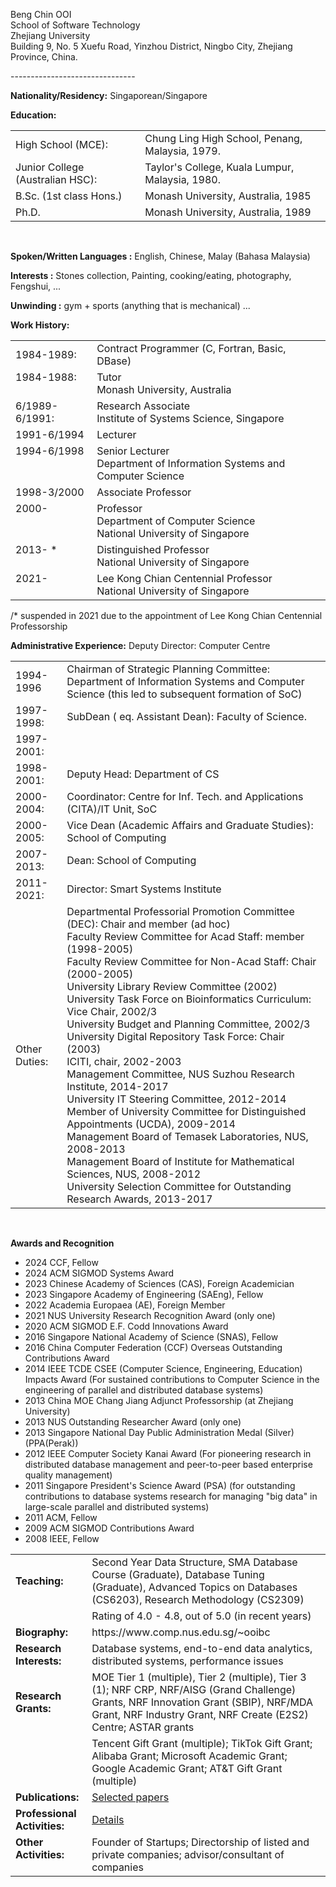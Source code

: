 <p>
Beng Chin OOI <br>
School of Software Technology <br>
Zhejiang University <br>
Building 9, No. 5 Xuefu Road, Yinzhou District, Ningbo City, Zhejiang Province, China. <br>

</p>
-------------------------------

**Nationality/Residency:** Singaporean/Singapore
<p>
<strong>Education:</strong><br>
<table>
<tbody><tr>
<td> High School (MCE): </td>
<td> Chung Ling High School, Penang, Malaysia, 1979.
</td>
</tr>
<tr>
<td> Junior College (Australian HSC): </td>
<td> Taylor's College, Kuala Lumpur, Malaysia, 1980.
</td>
</tr>
<tr>
<td> B.Sc. (1st class Hons.)</td>
<td> Monash University, Australia, 1985 </td>
</tr>
<tr>
<td> Ph.D. </td>
<td> Monash University, Australia, 1989 </td>
</tr>
</tbody></table>
<br>
</p>

**Spoken/Written Languages :** English, Chinese, Malay (Bahasa Malaysia)

**Interests :** Stones collection, Painting, cooking/eating, photography, Fengshui, ...

**Unwinding :** gym + sports (anything that is mechanical) ...

**Work History:**
<table>
<tbody><tr>
<td> 1984-1989: </td>
<td> Contract Programmer (C, Fortran, Basic, DBase)
</td>
</tr>
<tr><td valign="top"> 1984-1988: </td>
<td> Tutor <br>
    Monash University, Australia
</td>
</tr><tr>
<td valign="top"> 6/1989-6/1991: </td>
<td> Research Associate <br>
     Institute of Systems Science, Singapore
</td>
</tr>
<tr>
<td> 1991-6/1994 </td>
<td> Lecturer</td>
</tr>
<tr><td valign="top"> 1994-6/1998 </td>
<td> Senior Lecturer<br>
     Department of Information Systems  and Computer Science </td>
</tr>
<tr><td> 1998-3/2000  </td>
<td> Associate Professor<br> </td>
</tr>
<tr>
<td valign="top"> 2000- </td>
<td> Professor<br>
     Department of Computer Science <br>
     National University of Singapore </td>
</tr>
<tr>
<td valign="top"> 2013- * </td>
<td> Distinguished Professor<br>
     National University of Singapore </td>
</tr>
<tr>
<td valign="top"> 2021-  </td>
<td> Lee Kong Chian Centennial Professor<br>
     National University of Singapore </td>
</tr>
</tbody></table>
/* suspended in 2021 due to the appointment of Lee Kong Chian Centennial Professorship

**Administrative Experience:**
Deputy Director: Computer Centre
<table>
<tbody><tr>
<td> 1994-1996 </td>
<td> Chairman of Strategic Planning Committee: Department of Information Systems and Computer Science (this led to subsequent formation of SoC) </td>
</tr>
<tr>
<td> 1997-1998: </td>
<td> SubDean ( eq. Assistant Dean): Faculty of Science.
</td>
</tr>
<tr><td> 1997-2001: </td>
</tr><tr>
<td> 1998-2001: </td>
<td> Deputy Head: Department of CS
</td>
</tr>
<tr>
<td valign="top"> 2000-2004: </td>
<td>
     Coordinator: Centre for Inf. Tech. and Applications (CITA)/IT Unit, SoC </td>
</tr>

<tr>
<td valign="top"> 2000-2005: </td>
<td> Vice Dean (Academic Affairs and Graduate Studies): School of Computing <br>
</td></tr>
<tr>
<td valign="top"> 2007-2013: </td>
<td>  Dean: School of Computing <br>
</td></tr>
<tr>
<td valign="top"> 2011-2021: </td>
<td>  Director:  Smart Systems Institute<br>
</td></tr>
<tr>
<td> Other Duties: </td>
<td>
Departmental Professorial Promotion Committee (DEC):  Chair and member
(ad hoc)
<br>
Faculty Review Committee for Acad Staff: member (1998-2005)
<br>
Faculty Review Committee for Non-Acad Staff: Chair (2000-2005)
<br>
University Library Review Committee (2002)
<br>
University Task Force on Bioinformatics Curriculum: Vice Chair, 2002/3
<br>
University Budget and Planning Committee, 2002/3 
<br>
University Digital Repository Task Force: Chair (2003)
<br>
ICITI, chair, 2002-2003 
<br>
Management Committee, NUS Suzhou Research Institute, 2014-2017
<br>
University IT Steering Committee, 2012-2014
<br>
Member of University Committee for Distinguished Appointments (UCDA), 2009-2014
<br>
Management Board of Temasek Laboratories, NUS, 2008-2013
<br>
Management Board of Institute for Mathematical Sciences, NUS, 2008-2012
<br>
University Selection Committee for Outstanding Research Awards, 2013-2017
</td>
</tr>
</tbody></table>
<br>

**Awards and Recognition**
- 2024	CCF, Fellow
- 2024	ACM SIGMOD Systems Award
- 2023	Chinese Academy of Sciences (CAS), Foreign Academician
- 2023	Singapore Academy of Engineering (SAEng), Fellow
- 2022	Academia Europaea (AE), Foreign Member
- 2021	NUS University Research Recognition Award (only one)
- 2020	ACM SIGMOD E.F. Codd Innovations Award
- 2016	Singapore National Academy of Science (SNAS), Fellow
- 2016	China Computer Federation (CCF) Overseas Outstanding Contributions Award
- 2014	IEEE TCDE CSEE (Computer Science, Engineering, Education) Impacts Award (For sustained contributions to Computer Science in the engineering of parallel and distributed database systems)
- 2013	China MOE Chang Jiang Adjunct Professorship (at Zhejiang University)
- 2013	NUS Outstanding Researcher Award (only one)
- 2013	Singapore National Day Public Administration Medal (Silver) (PPA(Perak))
- 2012	IEEE Computer Society Kanai Award (For pioneering research in distributed database management and peer-to-peer based enterprise quality management)
- 2011	Singapore President's Science Award (PSA) (for outstanding contributions to database systems research for managing "big data" in large-scale parallel and distributed systems)
- 2011	ACM, Fellow
- 2009	ACM SIGMOD Contributions Award
- 2008	IEEE, Fellow

<p>
<table>
<tbody><tr>
<td> <b> Teaching: </b> </td>
<td> Second Year Data Structure, SMA Database Course (Graduate),
Database Tuning (Graduate),
Advanced Topics on Databases (CS6203), Research Methodology (CS2309)
</td>
</tr>
<tr>
<td></td>
<td> Rating of 4.0  - 4.8, out of 5.0 (in recent years) </td>
</tr>
<tr>
<td> <b>Biography:</b></td>
<td>https://www.comp.nus.edu.sg/~ooibc </td> 
</tr>
<tr>
<td><b>Research Interests: </b></td>
<td>Database systems, end-to-end data analytics,  distributed systems, performance issues </td>
</tr>
<tr>
<td> <b> Research Grants: </b></td>
<td> MOE Tier 1 (multiple), Tier 2 (multiple), Tier 3 (1);  NRF CRP, NRF/AISG (Grand Challenge) Grants, NRF Innovation Grant (SBIP), NRF/MDA Grant, NRF Industry Grant, NRF Create (E2S2) Centre; ASTAR grants</td>
</tr>
<tr>
<td> </td><td> Tencent Gift Grant (multiple); TikTok Gift Grant; Alibaba Grant; Microsoft Academic Grant; Google Academic Grant; AT&amp;T Gift Grant (multiple)
</td></tr><tr>
<td> <b>Publications:</b> </td>
<td> <a href="/publications/"> Selected papers </a> </td>
</tr>
<tr><td>
<b> Professional Activities: </b></td>
<td> <a href="/professional/"> Details </a>
</td>
</tr>
<tr>
<td valign="top"> <b> Other Activities: </b> </td>
<td>
Founder of Startups; Directorship of listed and private companies; advisor/consultant of companies


</td></tr>
</tbody></table>

</p>